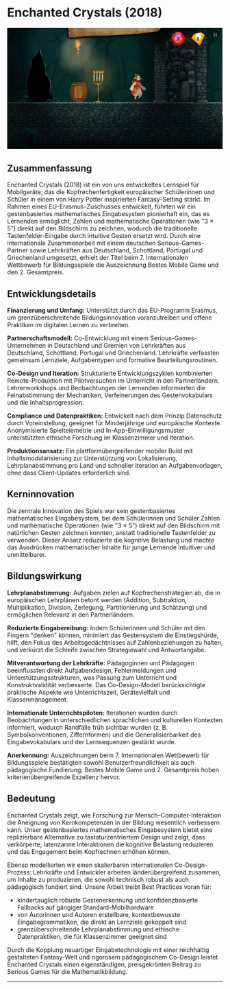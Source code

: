 # Enchanted Crystals (2018)

![Enchanted Crystals Hauptscreenshot](2018_enchanted_crystals_main.png)

## Zusammenfassung

Enchanted Crystals (2018) ist ein von uns entwickeltes Lernspiel für Mobilgeräte, das die Kopfrechenfertigkeit europäischer Schülerinnen und Schüler in einem von Harry Potter inspirierten Fantasy-Setting stärkt. Im Rahmen eines EU-Erasmus-Zuschusses entwickelt, führten wir ein gestenbasiertes mathematisches Eingabesystem pionierhaft ein, das es Lernenden ermöglicht, Zahlen und mathematische Operationen (wie "3 × 5") direkt auf den Bildschirm zu zeichnen, wodurch die traditionelle Tastenfelder-Eingabe durch intuitive Gesten ersetzt wird. Durch eine internationale Zusammenarbeit mit einem deutschen Serious-Games-Partner sowie Lehrkräften aus Deutschland, Schottland, Portugal und Griechenland umgesetzt, erhielt der Titel beim 7. Internationalen Wettbewerb für Bildungsspiele die Auszeichnung Bestes Mobile Game und den 2. Gesamtpreis.

## Entwicklungsdetails

**Finanzierung und Umfang:** Unterstützt durch das EU-Programm Erasmus, um grenzüberschreitende Bildungsinnovation voranzutreiben und offene Praktiken im digitalen Lernen zu verbreiten.

**Partnerschaftsmodell:** Co-Entwicklung mit einem Serious-Games-Unternehmen in Deutschland und Gremien von Lehrkräften aus Deutschland, Schottland, Portugal und Griechenland. Lehrkräfte verfassten gemeinsam Lernziele, Aufgabentypen und formative Beurteilungsroutinen.

**Co-Design und Iteration:** Strukturierte Entwicklungszyklen kombinierten Remote-Produktion mit Pilotversuchen im Unterricht in den Partnerländern. Lehrerworkshops und Beobachtungen der Lernenden informierten die Feinabstimmung der Mechaniken, Verfeinerungen des Gestenvokabulars und die Inhaltsprogression.

**Compliance und Datenpraktiken:** Entwickelt nach dem Prinzip Datenschutz durch Voreinstellung, geeignet für Minderjährige und europäische Kontexte. Anonymisierte Spieltelemetrie und In-App-Einwilligungsmuster unterstützten ethische Forschung im Klassenzimmer und Iteration.

**Produktionsansatz:** Ein plattformübergreifender mobiler Build mit Inhaltsmodularisierung zur Unterstützung von Lokalisierung, Lehrplanabstimmung pro Land und schneller Iteration an Aufgabenvorlagen, ohne dass Client-Updates erforderlich sind.

## Kerninnovation

Die zentrale Innovation des Spiels war sein gestenbasiertes mathematisches Eingabesystem, bei dem Schülerinnen und Schüler Zahlen und mathematische Operationen (wie "3 × 5") direkt auf den Bildschirm mit natürlichen Gesten zeichnen konnten, anstatt traditionelle Tastenfelder zu verwenden. Dieser Ansatz reduzierte die kognitive Belastung und machte das Ausdrücken mathematischer Inhalte für junge Lernende intuitiver und unmittelbarer.

## Bildungswirkung

**Lehrplanabstimmung:** Aufgaben zielen auf Kopfrechenstrategien ab, die in europäischen Lehrplänen betont werden (Addition, Subtraktion, Multiplikation, Division, Zerlegung, Partitionierung und Schätzung) und ermöglichen Relevanz in den Partnerländern.

**Reduzierte Eingabereibung:** Indem Schülerinnen und Schüler mit den Fingern "denken" können, minimiert das Gestensystem die Einstiegshürde, hilft, den Fokus des Arbeitsgedächtnisses auf Zahlenbeziehungen zu halten, und verkürzt die Schleife zwischen Strategiewahl und Antwortangabe.

**Mitverantwortung der Lehrkräfte:** Pädagoginnen und Pädagogen beeinflussten direkt Aufgabendesign, Fehlermeldungen und Unterstützungsstrukturen, was Passung zum Unterricht und Konstruktvalidität verbesserte. Das Co-Design-Modell berücksichtigte praktische Aspekte wie Unterrichtszeit, Gerätevielfalt und Klassenmanagement.

**Internationale Unterrichtspiloten:** Iterationen wurden durch Beobachtungen in unterschiedlichen sprachlichen und kulturellen Kontexten informiert, wodurch Randfälle früh sichtbar wurden (z. B. Symbolkonventionen, Ziffernformen) und die Generalisierbarkeit des Eingabevokabulars und der Lernsequenzen gestärkt wurde.

**Anerkennung:** Auszeichnungen beim 7. Internationalen Wettbewerb für Bildungsspiele bestätigten sowohl Benutzerfreundlichkeit als auch pädagogische Fundierung; Bestes Mobile Game und 2. Gesamtpreis hoben kriterienübergreifende Exzellenz hervor.

## Bedeutung

Enchanted Crystals zeigt, wie Forschung zur Mensch–Computer-Interaktion die Aneignung von Kernkompetenzen in der Bildung wesentlich verbessern kann. Unser gestenbasiertes mathematisches Eingabesystem bietet eine replizierbare Alternative zu tastaturzentriertem Design und zeigt, dass verkörperte, latenzarme Interaktionen die kognitive Belastung reduzieren und das Engagement beim Kopfrechnen erhöhen können. 

Ebenso modellierten wir einen skalierbaren internationalen Co-Design-Prozess: Lehrkräfte und Entwickler arbeiten länderübergreifend zusammen, um Inhalte zu produzieren, die sowohl technisch robust als auch pädagogisch fundiert sind. Unsere Arbeit treibt Best Practices voran für:

- kindertauglich robuste Gestenerkennung und konfidenzbasierte Fallbacks auf gängiger Standard-Mobilhardware
- von Autorinnen und Autoren erstellbare, kontextbewusste Eingabegrammatiken, die direkt an Lernziele gekoppelt sind
- grenzüberschreitende Lehrplanabstimmung und ethische Datenpraktiken, die für Klassenzimmer geeignet sind

Durch die Kopplung neuartiger Eingabetechnologie mit einer reichhaltig gestalteten Fantasy-Welt und rigorosem pädagogischem Co-Design leistet Enchanted Crystals einen eigenständigen, preisgekrönten Beitrag zu Serious Games für die Mathematikbildung.

---